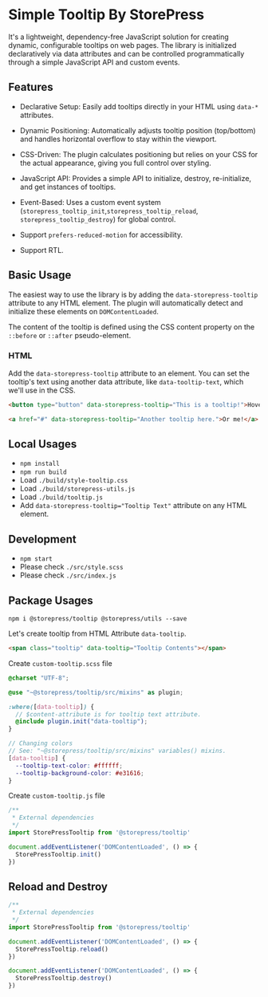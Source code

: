 # Simple Tooltip By StorePress

It's a lightweight, dependency-free JavaScript solution for creating dynamic, configurable tooltips on web pages. 
The library is initialized declaratively via data attributes and can be controlled programmatically through a simple JavaScript API and custom events.


## Features

- Declarative Setup: Easily add tooltips directly in your HTML using `data-*` attributes.

- Dynamic Positioning: Automatically adjusts tooltip position (top/bottom) and handles horizontal overflow to stay within the viewport.

- CSS-Driven: The plugin calculates positioning but relies on your CSS for the actual appearance, giving you full control over styling.

- JavaScript API: Provides a simple API to initialize, destroy, re-initialize, and get instances of tooltips.

- Event-Based: Uses a custom event system (`storepress_tooltip_init`,`storepress_tooltip_reload`, `storepress_tooltip_destroy`) for global control.

- Support `prefers-reduced-motion` for accessibility.

- Support RTL.

## Basic Usage

The easiest way to use the library is by adding the `data-storepress-tooltip` attribute to any HTML element. 
The plugin will automatically detect and initialize these elements on `DOMContentLoaded`.

The content of the tooltip is defined using the CSS content property on the `::before` or `::after` pseudo-element.

### HTML

Add the `data-storepress-tooltip` attribute to an element. 
You can set the tooltip's text using another data attribute, like `data-tooltip-text`, which we'll use in the CSS.

```html
<button type="button" data-storepress-tooltip="This is a tooltip!">Hover over me</button>

<a href="#" data-storepress-tooltip="Another tooltip here.">Or me!</a>
```

## Local Usages

- `npm install`
- `npm run build`
- Load `./build/style-tooltip.css`
- Load `./build/storepress-utils.js`
- Load `./build/tooltip.js`
- Add `data-storepress-tooltip="Tooltip Text"` attribute on any HTML element.

## Development

- `npm start`
- Please check `./src/style.scss`
- Please check `./src/index.js`

## Package Usages

```shell
npm i @storepress/tooltip @storepress/utils --save
```

Let's create tooltip from HTML Attribute `data-tooltip`.

```html
<span class="tooltip" data-tooltip="Tooltip Contents"></span>
```

Create `custom-tooltip.scss` file

```scss
@charset "UTF-8";

@use "~@storepress/tooltip/src/mixins" as plugin;

:where([data-tooltip]) {
  // $content-attribute is for tooltip text attribute.
  @include plugin.init("data-tooltip");
}

// Changing colors
// See: "~@storepress/tooltip/src/mixins" variables() mixins.
[data-tooltip] {
  --tooltip-text-color: #ffffff;
  --tooltip-background-color: #e31616;
}
```

Create `custom-tooltip.js` file

```js
/**
 * External dependencies
 */
import StorePressTooltip from '@storepress/tooltip'

document.addEventListener('DOMContentLoaded', () => {
  StorePressTooltip.init()
})

```

## Reload and Destroy

```js
/**
 * External dependencies
 */
import StorePressTooltip from '@storepress/tooltip'

document.addEventListener('DOMContentLoaded', () => {
  StorePressTooltip.reload()
})

document.addEventListener('DOMContentLoaded', () => {
  StorePressTooltip.destroy()
})
```

